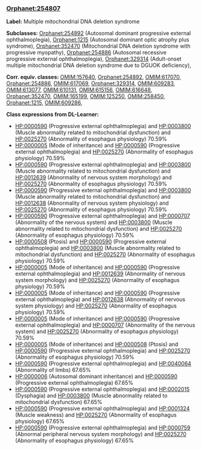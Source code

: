 
### [Orphanet:254807](http://www.orpha.net/ORDO/Orphanet_254807)
**Label:** Multiple mitochondrial DNA deletion syndrome

**Subclasses:** [Orphanet:254892](http://www.orpha.net/ORDO/Orphanet_254892) (Autosomal dominant progressive external ophthalmoplegia), [Orphanet:1215](http://www.orpha.net/ORDO/Orphanet_1215) (Autosomal dominant optic atrophy plus syndrome), [Orphanet:352470](http://www.orpha.net/ORDO/Orphanet_352470) (Mitochondrial DNA deletion syndrome with progressive myopathy), [Orphanet:254886](http://www.orpha.net/ORDO/Orphanet_254886) (Autosomal recessive progressive external ophthalmoplegia), [Orphanet:329314](http://www.orpha.net/ORDO/Orphanet_329314) (Adult-onset multiple mitochondrial DNA deletion syndrome due to DGUOK deficiency), 

**Corr. equiv. classes:** [OMIM:157640](http://purl.obolibrary.org/obo/OMIM_157640), [Orphanet:254892](http://www.orpha.net/ORDO/Orphanet_254892), [OMIM:617070](http://purl.obolibrary.org/obo/OMIM_617070), [Orphanet:254886](http://www.orpha.net/ORDO/Orphanet_254886), [OMIM:617069](http://purl.obolibrary.org/obo/OMIM_617069), [Orphanet:329314](http://www.orpha.net/ORDO/Orphanet_329314), [OMIM:609283](http://purl.obolibrary.org/obo/OMIM_609283), [OMIM:613077](http://purl.obolibrary.org/obo/OMIM_613077), [OMIM:610131](http://purl.obolibrary.org/obo/OMIM_610131), [OMIM:615156](http://purl.obolibrary.org/obo/OMIM_615156), [OMIM:616648](http://purl.obolibrary.org/obo/OMIM_616648), [Orphanet:352470](http://www.orpha.net/ORDO/Orphanet_352470), [OMIM:165199](http://purl.obolibrary.org/obo/OMIM_165199), [OMIM:125250](http://purl.obolibrary.org/obo/OMIM_125250), [OMIM:258450](http://purl.obolibrary.org/obo/OMIM_258450), [Orphanet:1215](http://www.orpha.net/ORDO/Orphanet_1215), [OMIM:609286](http://purl.obolibrary.org/obo/OMIM_609286), 

**Class expressions from DL-Learner:**

- [HP:0000590](http://purl.obolibrary.org/obo/HP_0000590) (Progressive external ophthalmoplegia) and [HP:0003800](http://purl.obolibrary.org/obo/HP_0003800) (Muscle abnormality related to mitochondrial dysfunction) and [HP:0025270](http://purl.obolibrary.org/obo/HP_0025270) (Abnormality of esophagus physiology) 70.59%
- [HP:0000005](http://purl.obolibrary.org/obo/HP_0000005) (Mode of inheritance) and [HP:0000590](http://purl.obolibrary.org/obo/HP_0000590) (Progressive external ophthalmoplegia) and [HP:0025270](http://purl.obolibrary.org/obo/HP_0025270) (Abnormality of esophagus physiology) 70.59%
- [HP:0000590](http://purl.obolibrary.org/obo/HP_0000590) (Progressive external ophthalmoplegia) and [HP:0003800](http://purl.obolibrary.org/obo/HP_0003800) (Muscle abnormality related to mitochondrial dysfunction) and [HP:0012639](http://purl.obolibrary.org/obo/HP_0012639) (Abnormality of nervous system morphology) and [HP:0025270](http://purl.obolibrary.org/obo/HP_0025270) (Abnormality of esophagus physiology) 70.59%
- [HP:0000590](http://purl.obolibrary.org/obo/HP_0000590) (Progressive external ophthalmoplegia) and [HP:0003800](http://purl.obolibrary.org/obo/HP_0003800) (Muscle abnormality related to mitochondrial dysfunction) and [HP:0012638](http://purl.obolibrary.org/obo/HP_0012638) (Abnormality of nervous system physiology) and [HP:0025270](http://purl.obolibrary.org/obo/HP_0025270) (Abnormality of esophagus physiology) 70.59%
- [HP:0000590](http://purl.obolibrary.org/obo/HP_0000590) (Progressive external ophthalmoplegia) and [HP:0000707](http://purl.obolibrary.org/obo/HP_0000707) (Abnormality of the nervous system) and [HP:0003800](http://purl.obolibrary.org/obo/HP_0003800) (Muscle abnormality related to mitochondrial dysfunction) and [HP:0025270](http://purl.obolibrary.org/obo/HP_0025270) (Abnormality of esophagus physiology) 70.59%
- [HP:0000508](http://purl.obolibrary.org/obo/HP_0000508) (Ptosis) and [HP:0000590](http://purl.obolibrary.org/obo/HP_0000590) (Progressive external ophthalmoplegia) and [HP:0003800](http://purl.obolibrary.org/obo/HP_0003800) (Muscle abnormality related to mitochondrial dysfunction) and [HP:0025270](http://purl.obolibrary.org/obo/HP_0025270) (Abnormality of esophagus physiology) 70.59%
- [HP:0000005](http://purl.obolibrary.org/obo/HP_0000005) (Mode of inheritance) and [HP:0000590](http://purl.obolibrary.org/obo/HP_0000590) (Progressive external ophthalmoplegia) and [HP:0012639](http://purl.obolibrary.org/obo/HP_0012639) (Abnormality of nervous system morphology) and [HP:0025270](http://purl.obolibrary.org/obo/HP_0025270) (Abnormality of esophagus physiology) 70.59%
- [HP:0000005](http://purl.obolibrary.org/obo/HP_0000005) (Mode of inheritance) and [HP:0000590](http://purl.obolibrary.org/obo/HP_0000590) (Progressive external ophthalmoplegia) and [HP:0012638](http://purl.obolibrary.org/obo/HP_0012638) (Abnormality of nervous system physiology) and [HP:0025270](http://purl.obolibrary.org/obo/HP_0025270) (Abnormality of esophagus physiology) 70.59%
- [HP:0000005](http://purl.obolibrary.org/obo/HP_0000005) (Mode of inheritance) and [HP:0000590](http://purl.obolibrary.org/obo/HP_0000590) (Progressive external ophthalmoplegia) and [HP:0000707](http://purl.obolibrary.org/obo/HP_0000707) (Abnormality of the nervous system) and [HP:0025270](http://purl.obolibrary.org/obo/HP_0025270) (Abnormality of esophagus physiology) 70.59%
- [HP:0000005](http://purl.obolibrary.org/obo/HP_0000005) (Mode of inheritance) and [HP:0000508](http://purl.obolibrary.org/obo/HP_0000508) (Ptosis) and [HP:0000590](http://purl.obolibrary.org/obo/HP_0000590) (Progressive external ophthalmoplegia) and [HP:0025270](http://purl.obolibrary.org/obo/HP_0025270) (Abnormality of esophagus physiology) 70.59%
- [HP:0000590](http://purl.obolibrary.org/obo/HP_0000590) (Progressive external ophthalmoplegia) and [HP:0040064](http://purl.obolibrary.org/obo/HP_0040064) (Abnormality of limbs) 67.65%
- [HP:0000006](http://purl.obolibrary.org/obo/HP_0000006) (Autosomal dominant inheritance) and [HP:0000590](http://purl.obolibrary.org/obo/HP_0000590) (Progressive external ophthalmoplegia) 67.65%
- [HP:0000590](http://purl.obolibrary.org/obo/HP_0000590) (Progressive external ophthalmoplegia) and [HP:0002015](http://purl.obolibrary.org/obo/HP_0002015) (Dysphagia) and [HP:0003800](http://purl.obolibrary.org/obo/HP_0003800) (Muscle abnormality related to mitochondrial dysfunction) 67.65%
- [HP:0000590](http://purl.obolibrary.org/obo/HP_0000590) (Progressive external ophthalmoplegia) and [HP:0001324](http://purl.obolibrary.org/obo/HP_0001324) (Muscle weakness) and [HP:0025270](http://purl.obolibrary.org/obo/HP_0025270) (Abnormality of esophagus physiology) 67.65%
- [HP:0000590](http://purl.obolibrary.org/obo/HP_0000590) (Progressive external ophthalmoplegia) and [HP:0000759](http://purl.obolibrary.org/obo/HP_0000759) (Abnormal peripheral nervous system morphology) and [HP:0025270](http://purl.obolibrary.org/obo/HP_0025270) (Abnormality of esophagus physiology) 67.65%


